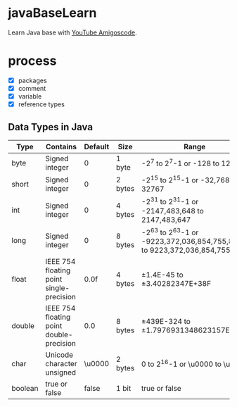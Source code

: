 # javaBaseLearn
Learn Java base with [YouTube Amigoscode](https://www.bilibili.com/video/BV1aK411o7YP/).

# process
- [x] packages
- [x] comment
- [x] variable
- [x] reference types

## Data Types in Java
| Type    | Contains                                 | Default | Size    | Range                                                                                        |
|---------|------------------------------------------|---------|---------|----------------------------------------------------------------------------------------------|
| byte    | Signed integer                           | 0       | 1 byte  | -2<sup>7</sup> to 2<sup>7</sup>-1 or -128 to 127                                             |
| short   | Signed integer                           | 0       | 2 bytes | -2<sup>15</sup> to 2<sup>15</sup>-1 or -32,768 to 32767                                      |
| int     | Signed integer                           | 0       | 4 bytes | -2<sup>31</sup> to 2<sup>31</sup>-1 or -2147,483,648 to 2147,483,647                         |
| long    | Signed integer                           | 0       | 8 bytes | -2<sup>63</sup> to 2<sup>63</sup>-1 or -9223,372,036,854,755,808 to 9223,372,036,854,755,807 |
| float   | IEEE 754 floating point single-precision | 0.0f    | 4 bytes | ±1.4E-45 to ±3.40282347E+38F                                                                 |
| double  | IEEE 754 floating point double-precision | 0.0     | 8 bytes | ±439E-324 to ±1.7976931348623157E+308                                                        |
| char    | Unicode character unsigned               | \u0000  | 2 bytes | 0 to 2<sup>16</sup>-1 or \u0000 to \uFFFF                                                    |
| boolean | true or false                            | false   | 1 bit   | true or false                                                                                |